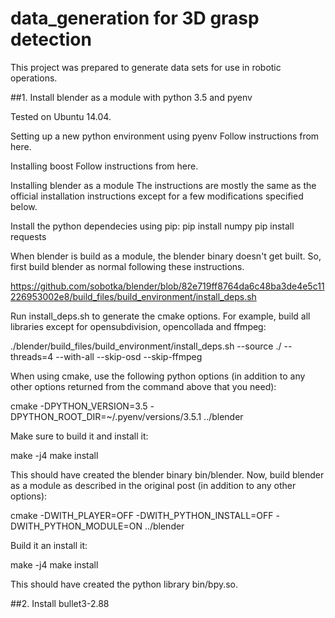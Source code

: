 # data_generation for 3D grasp detection

This project was prepared to generate data sets for use in robotic operations.



##1. Install blender as a module with python 3.5 and pyenv

Tested on Ubuntu 14.04.

Setting up a new python environment using pyenv
Follow instructions from here.

Installing boost
Follow instructions from here.

Installing blender as a module
The instructions are mostly the same as the official installation instructions except for a few modifications specified below.

Install the python dependecies using pip:
  pip install numpy
  pip install requests
  
When blender is build as a module, the blender binary doesn't get built. So, first build blender as normal following these instructions. 

  https://github.com/sobotka/blender/blob/82e719ff8764da6c48ba3de4e5c11226953002e8/build_files/build_environment/install_deps.sh

Run install_deps.sh to generate the cmake options. For example, build all libraries except for opensubdivision, opencollada and ffmpeg:

  ./blender/build_files/build_environment/install_deps.sh --source ./ --threads=4 --with-all --skip-osd --skip-ffmpeg
  
When using cmake, use the following python options (in addition to any other options returned from the command above that you need):

  cmake -DPYTHON_VERSION=3.5 -DPYTHON_ROOT_DIR=~/.pyenv/versions/3.5.1 ../blender

Make sure to build it and install it:

  make -j4
  make install
  
This should have created the blender binary bin/blender. Now, build blender as a module as described in the original post (in addition to any other options):

  cmake -DWITH_PLAYER=OFF -DWITH_PYTHON_INSTALL=OFF -DWITH_PYTHON_MODULE=ON ../blender

Build it an install it:

  make -j4
  make install

This should have created the python library bin/bpy.so.

##2. Install bullet3-2.88
